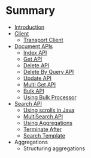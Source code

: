 # Summary

* [Introduction](README.md)
* [Client](client.md)
  * [Transport Client](client/transport-client.md)
* [Document APIs](document-apis.md)
  * [Index API](document-apis/index-api.md)
  * [Get API](document-apis/get-api.md)
  * [Delete API](document-apis/delete-api.md)
  * [Delete By Query API](document-apis/delete-by-query-api.md)
  * [Update API](document-apis/update-api.md)
  * [Multi Get API](document-apis/multi-get-api.md)
  * [Bulk API](document-apis/bulk-api.md)
  * [Using Bulk Processor](document-apis/using-bulk-processor.md)
* [Search API](search-api.md)
  * [Using scrolls in Java](search-api/using-scrolls-in-java.md)
  * [MultiSearch API](search-api/multisearch-api.md)
  * [Using Aggregations](search-api/using-aggregations.md)
  * [Terminate After](search-api/terminate-after.md)
  * [Search Template](search-api/search-template.md)
* Aggregations
  * Structuring aggregations

